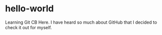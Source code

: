 # hello-world
Learning Git
CB Here.  I have heard so much about GitHub that I decided to check it out for myself.
